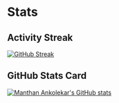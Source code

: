 # Stats

## Activity Streak

[![GitHub Streak](https://streak-stats.demolab.com?user=manthanank)](https://git.io/streak-stats)

## GitHub Stats Card

[![Manthan Ankolekar's GitHub stats](https://github-readme-stats.vercel.app/api?username=manthanank)](https://github.com/manthanank/github-readme-stats)
